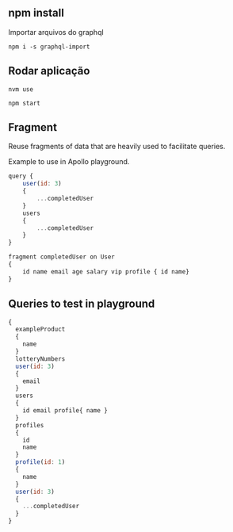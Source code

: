 ## npm install

Importar arquivos do graphql

```
npm i -s graphql-import
```

## Rodar aplicação

```
nvm use
```

```
npm start
```

## Fragment

Reuse fragments of data that are heavily used to facilitate queries.

Example to use in Apollo playground.

```javascript
query {
    user(id: 3)
    {
        ...completedUser
    }
    users
    {
        ...completedUser
    }
}

fragment completedUser on User
{
    id name email age salary vip profile { id name}
}
```

## Queries to test in playground

```javascript
{
  exampleProduct
  {
    name
  }
  lotteryNumbers
  user(id: 3)
  {
    email
  }
  users
  {
    id email profile{ name }
  }
  profiles
  {
    id
    name
  }
  profile(id: 1)
  {
    name
  }
  user(id: 3)
  {
    ...completedUser
  }
}
```
